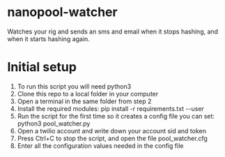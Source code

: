 # nanopool-watcher
Watches your rig and sends an sms and email when it stops hashing, and when it starts hashing again.

# Initial setup 
1) To run this script you will need python3
2) Clone this repo to a local folder in your computer
3) Open a terminal in the same folder from step 2
4) Install the required modules:
  pip install -r requirements.txt --user
5) Run the script for the first time so it creates a config file you can set:
  python3 pool_watcher.py
6) Open a twilio account and write down your account sid and token
7) Press Ctrl+C to stop the script, and open the file pool_watcher.cfg
8) Enter all the configuration values needed in the config file
